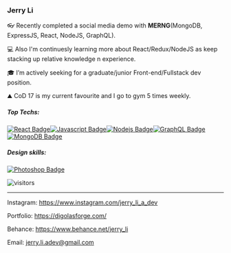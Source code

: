 ### Jerry Li

👓 Recently completed a social media demo with **MERNG**(MongoDB, ExpressJS, React, NodeJS, GraphQL).

💻 Also I'm continuesly learning more about React/Redux/NodeJS as keep stacking up relative knowledge n experience.

🎓 I’m actively seeking for a graduate/junior Front-end/Fullstack dev position.

⛰️ CoD 17 is my current favourite and I go to gym 5 times weekly.

##### Top Techs:

[![React Badge](https://img.shields.io/badge/-React-61DBFB?style=for-the-badge&labelColor=black&logo=react&logoColor=61DBFB)](#)[![Javascript Badge](https://img.shields.io/badge/-Javascript-F0DB4F?style=for-the-badge&labelColor=black&logo=javascript&logoColor=F0DB4F)](#)[![Nodejs Badge](https://img.shields.io/badge/-Nodejs-3C873A?style=for-the-badge&labelColor=black&logo=node.js&logoColor=3C873A)](#)[![GraphQL Badge](https://img.shields.io/badge/-GraphQl-e535ab?style=for-the-badge&labelColor=black&logo=node.js&logoColor=e535ab)](#)[![MongoDB Badge](https://img.shields.io/badge/-MongoDB-007acc?style=for-the-badge&labelColor=black&logo=mongodb&logoColor=007acc)](#)

##### Design skills:

[![Photoshop Badge](<https://img.shields.io/badge/-Photoshop/XD(FIGMA)/Premiere/Effect-e00000?style=for-the-badge&labelColor=black&logo=adobe&logoColor=e00000>)](#)

![visitors](https://visitor-badge.glitch.me/badge?page_id=rsbb0818)

----
Instagram: https://www.instagram.com/jerry_li_a_dev

Portfolio: https://digolasforge.com/

Behance: https://www.behance.net/jerry_li

Email: jerry.li.adev@gmail.com
